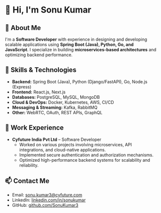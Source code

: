 # 👋 Hi, I'm Sonu Kumar

## 🚀 About Me
I'm a **Software Developer** with experience in designing and developing scalable applications using **Spring Boot (Java), Python, Go, and JavaScript**. I specialize in building **microservices-based architectures** and optimizing backend performance.

## 🔧 Skills & Technologies
- **Backend:** Spring Boot (Java), Python (Django/FastAPI), Go, Node.js (Express)
- **Frontend:** React.js, Next.js
- **Databases:** PostgreSQL, MySQL, MongoDB
- **Cloud & DevOps:** Docker, Kubernetes, AWS, CI/CD
- **Messaging & Streaming:** Kafka, RabbitMQ
- **Other:** WebRTC, OAuth, REST APIs, GraphQL

## 💼 Work Experience
- **Cyfuture India Pvt Ltd** – Software Developer
  - Worked on various projects involving microservices, API integrations, and cloud-native applications.
  - Implemented secure authentication and authorization mechanisms.
  - Optimized high-performance backend systems for scalability and reliability.

## 📫 Contact Me
- Email: sonu.kumar3@cyfuture.com
- LinkedIn: [linkedin.com/in/sonukumar](https://www.linkedin.com/in/sonukumar)
- GitHub: [github.com/SonuKumar3](https://github.com/SonuKumar3)

